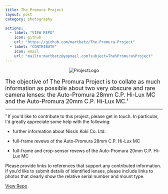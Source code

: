 ```yaml
---
title: The Promura Project
layout: post
category: photography

actions:
  - label: "VIEW REPO"
    icon: github
    url: "https://github.com/martbetz/The-Promura-Project"
  - label: "CONTRIBUTE"
    icon: email
    url: "mailto:martbetz@yopmail.com?subject=The%Promura%Project"
---
```


<div>
  <center>
    <img src="https://user-images.githubusercontent.com/110672536/183131595-afeb1dec-1c84-436c-9a50-90468f9ec3ec.png" alt="ProjectLogo">
  </center>
</div>

<br>
<font size="4"> The objective of The Promura Project is to collate as much information as possible about two very obscure and rare camera lenses: the Auto-Promura 28mm C.P. Hi-Lux MC and the Auto-Promura 20mm C.P. Hi-Lux MC.¹ </font> 

---
¹ If you'd like to contribute to this project, please get in touch. In particular, I'd greatly appreciate some help with the following:

- further information about Nissin Koki Co. Ltd.

- full-frame revews of the Auto-Promura 28mm C.P. Hi-Lux MC

- full-frame and crop-sensor revews of the Auto-Promura 20mm C.P. Hi-Lux MC

Please provide links to references that support any contributed information. If you'd like to submit details of identified lenses, please include links to photos that clearly show the relative serial number and mount type.

<!-- Place this tag where you want the button to render. -->
<a class="github-button" href="https://github.com/martbetz/The-Promura-Project   " data-size="large" aria-label="View Repo">View Repo</a>


